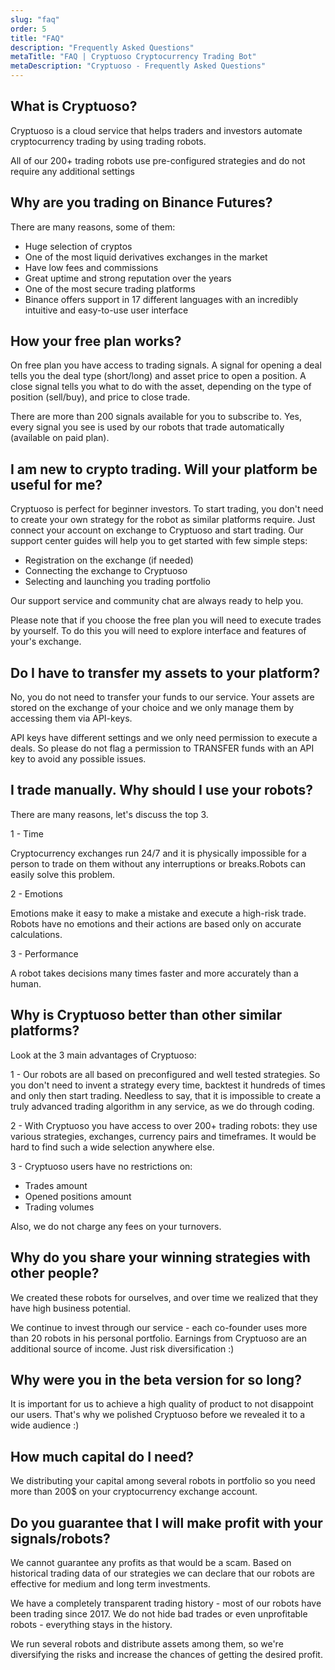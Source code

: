```yaml
---
slug: "faq"
order: 5
title: "FAQ"
description: "Frequently Asked Questions"
metaTitle: "FAQ | Cryptuoso Cryptocurrency Trading Bot"
metaDescription: "Cryptuoso - Frequently Asked Questions"
---
```


## What is Cryptuoso?

Cryptuoso is a cloud service that helps traders and investors automate cryptocurrency trading by using trading robots.

All of our 200+ trading robots use pre-configured strategies and do not require any additional settings

## Why are you trading on Binance Futures?

There are many reasons, some of them:

-   Huge selection of cryptos
-   One of the most liquid derivatives exchanges in the market
-   Have low fees and commissions
-   Great uptime and strong reputation over the years
-   One of the most secure trading platforms
-   Binance offers support in 17 different languages with an incredibly intuitive and easy-to-use user interface

## How your free plan works?

On free plan you have access to trading signals. A signal for opening a deal tells you the deal type (short/long) and asset price to open a position. A close signal tells you what to do with the asset, depending on the type of position (sell/buy), and price to close trade.

There are more than 200 signals available for you to subscribe to. Yes, every signal you see is used by our robots that trade automatically (available on paid plan).

## I am new to crypto trading. Will your platform be useful for me?

Cryptuoso is perfect for beginner investors. To start trading, you don't need to create your own strategy for the robot as similar platforms require. Just connect your account on exchange to Cryptuoso and start trading. Our support center guides will help you to get started with few simple steps:

-   Registration on the exchange (if needed)
-   Connecting the exchange to Cryptuoso
-   Selecting and launching you trading portfolio

Our support service and community chat are always ready to help you.

Please note that if you choose the free plan you will need to execute trades by yourself. To do this you will need to explore interface and features of your's exchange.

## Do I have to transfer my assets to your platform?

No, you do not need to transfer your funds to our service. Your assets are stored on the exchange of your choice and we only manage them by accessing them via API-keys.

API keys have different settings and we only need permission to execute a deals. So please do not flag a permission to TRANSFER funds with an API key to avoid any possible issues.

## I trade manually. Why should I use your robots?

There are many reasons, let's discuss the top 3.

1 - Time

Cryptocurrency exchanges run 24/7 and it is physically impossible for a person to trade on them without any interruptions or breaks.Robots can easily solve this problem.

2 - Emotions

Emotions make it easy to make a mistake and execute a high-risk trade. Robots have no emotions and their actions are based only on accurate calculations.

3 - Performance

A robot takes decisions many times faster and more accurately than a human.

## Why is Cryptuoso better than other similar platforms?

Look at the 3 main advantages of Cryptuoso:

1 - Our robots are all based on preconfigured and well tested strategies. So you don't need to invent a strategy every time, backtest it hundreds of times and only then start trading. Needless to say, that it is impossible to create a truly advanced trading algorithm in any service, as we do through coding.

2 - With Cryptuoso you have access to over 200+ trading robots: they use various strategies, exchanges, currency pairs and timeframes. It would be hard to find such a wide selection anywhere else.

3 - Cryptuoso users have no restrictions on:

-   Trades amount
-   Opened positions amount
-   Trading volumes

Also, we do not charge any fees on your turnovers.

## Why do you share your winning strategies with other people?

We created these robots for ourselves, and over time we realized that they have high business potential.

We continue to invest through our service - each co-founder uses more than 20 robots in his personal portfolio. Earnings from Cryptuoso are an additional source of income. Just risk diversification :)

## Why were you in the beta version for so long?

It is important for us to achieve a high quality of product to not disappoint our users. That's why we polished Cryptuoso before we revealed it to a wide audience :)

## How much capital do I need?

We distributing your capital among several robots in portfolio so you need more than 200$ on your cryptocurrency exchange account.

## Do you guarantee that I will make profit with your signals/robots?

We cannot guarantee any profits as that would be a scam. Based on historical trading data of our strategies we can declare that our robots are effective for medium and long term investments.

We have a completely transparent trading history - most of our robots have been trading since 2017. We do not hide bad trades or even unprofitable robots - everything stays in the history.

We run several robots and distribute assets among them, so we're diversifying the risks and increase the chances of getting the desired profit.
